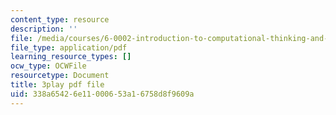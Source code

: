 ```yaml
---
content_type: resource
description: ''
file: /media/courses/6-0002-introduction-to-computational-thinking-and-data-science-fall-2016/338a65426e11000653a16758d8f9609a_uK5yvoXnkSk.pdf
file_type: application/pdf
learning_resource_types: []
ocw_type: OCWFile
resourcetype: Document
title: 3play pdf file
uid: 338a6542-6e11-0006-53a1-6758d8f9609a
---
```

